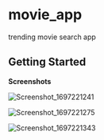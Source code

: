 # movie_app

trending movie search app

## Getting Started
**Screenshots**

![Screenshot_1697221241](https://github.com/smit-joshi814/trending_movie_search_app/assets/45530965/0fcf6c2d-b86d-4048-b42b-1fe734b6e681)

![Screenshot_1697221275](https://github.com/smit-joshi814/trending_movie_search_app/assets/45530965/aa4323bd-3495-4402-8c80-2bff7261776e)

![Screenshot_1697221343](https://github.com/smit-joshi814/trending_movie_search_app/assets/45530965/721d1057-e436-4f75-aa1d-deb1c37375cc)
